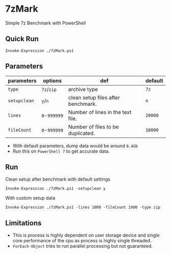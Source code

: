 # 7zMark

Simple 7z Benchmark with PowerShell

## Quick Run

```pwsh
Invoke-Expression ./7zMark.ps1
```

## Parameters

| parameters    | options   | def   | default
|-   |- |-   |-
| `type`  | `7z`/`zip`    | archive type  | `7z`    |
| `setupclean`    | `y`/`n`   | clean setup files after benchmark.    | `n` |
| `lines` | `0`-`999999`  | Number of lines in the text file. | `20000` |
| `fileCount` | `0`-`999999`  | Number of files to be duplicated. | `10000`    |

- With default parameters, dump data would be around `8.4Gb`
- Run this on `PowerShell 7` to get accurate data.

## Run

Clean setup after benchmark with default settings

```pwsh
Invoke-Expression ./7zMark.ps1 -setupclean y
```

With custom setup data

```pwsh
Invoke-Expression ./7zMark.ps1 -lines 1000 -fileCount 1000 -type zip
```

## Limitations

- This is process is highly dependent on user storage device and single core performance of the cpu as process is highly single threaded.
- `ForEach-Object` tries to run parallel processing but not guaranteed.
